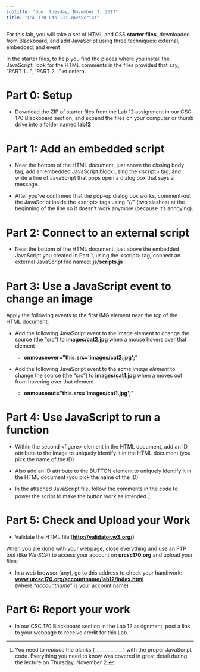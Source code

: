 ```yaml
---
subtitle: "Due: Tuesday, November 7, 2017"
title: "CSC 170 Lab 13: JavaScript"
---
```


For this lab, you will take a set of HTML and CSS **starter files**, downloaded
from Blackboard, and add JavaScript using three techniques: external; embedded;
and event

In the starter files, to help you find the places where you install the
JavaScript, look for the HTML comments in the files provided that say, “PART
1…”, “PART 2…” et cetera.

Part 0: Setup
=============

-   Download the ZIP of starter files from the Lab 12 assignment in our CSC 170
    Blackboard section, and expand the files on your computer or thumb drive
    into a folder named **lab12**

Part 1: Add an embedded script
==============================

-   Near the bottom of the HTML document, just above the closing body tag, add
    an embedded JavaScript block using the \<script\> tag, and write a line of
    JavaScript that pops open a dialog box that says a message.

-   After you've confirmed that the pop-up dialog box works, comment-out the
    JavaScript inside the \<script\> tags using "//" (two slashes) at the
    beginning of the line so it doesn’t work anymore (because it’s annoying).

Part 2: Connect to an external script
=====================================

-   Near the bottom of the HTML document, just above the embedded JavaScript you
    created in Part 1, using the \<script\> tag, connect an external JavaScript
    file named: **js/scripts.js**

Part 3: Use a JavaScript event to change an image
=================================================

Apply the following events to the first IMG element near the top of the HTML
document:

-   Add the following JavaScript event to the image element to change the source
    (the “src”) to **images/cat2.jpg** when a mouse hovers over that element

    -   **onmouseover="this.src='images/cat2.jpg';"**

-   Add the following JavaScript event to the *same image element* to change the
    source (the “src”) to **images/cat1.jpg** when a moves out from hovering
    over that element

    -   **onmouseout="this.src='images/cat1.jpg';"**

Part 4: Use JavaScript to run a function
========================================

-   Within the second \<figure\> element in the HTML document, add an ID
    attribute to the image to uniquely identify it in the HTML document (you
    pick the name of the ID)

-   Also add an ID attribute to the BUTTON element to uniquely identify it in
    the HTML document (you pick the name of the ID)

-   In the attached JavaScript file, follow the comments in the code to power
    the script to make the button work as intended.[^1]

    [^1]: You need to *replace* the blanks (____________) with the proper
    JavaScript code. Everything you need to know was covered in great detail
    during the lecture on Thursday, November 2.

Part 5: Check and Upload your Work
==================================

-   Validate the HTML file (**http://validator.w3.org/**)

When you are done with your webpage, close everything and use an FTP tool (like
*WinSCP*) to access your account on **urcsc170.org** and upload your files:

-   In a web browser (any), go to this address to check your handiwork:  
    **www.urcsc170.org/accountname/lab12/index.html**  
    (where “*accountname*” is your account name)

Part 6: Report your work
========================

-   In our CSC 170 Blackboard section in the Lab 12 assignment, post a link to
    your webpage to receive credit for this Lab.
